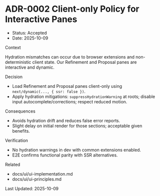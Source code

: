 # ADR-0002 Client-only Policy for Interactive Panes

- Status: Accepted
- Date: 2025-10-09

Context

Hydration mismatches can occur due to browser extensions and non-deterministic client state. Our Refinement and Proposal panes are interactive and dynamic.

Decision

- Load Refinement and Proposal panes client-only using `next/dynamic(..., { ssr: false })`.
- Apply hydration mitigations: `suppressHydrationWarning` at roots; disable input autocomplete/corrections; respect reduced motion.

Consequences

- Avoids hydration drift and reduces false error reports.
- Slight delay on initial render for those sections; acceptable given benefits.

Verification

- No hydration warnings in dev with common extensions enabled.
- E2E confirms functional parity with SSR alternatives.

Related

- docs/ui/ui-implementation.md
- docs/ui/ui-principles.md

Last Updated: 2025-10-09
